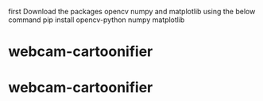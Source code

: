 first Download the packages opencv numpy and matplotlib using the below command
pip install opencv-python numpy matplotlib
# webcam-cartoonifier
# webcam-cartoonifier
